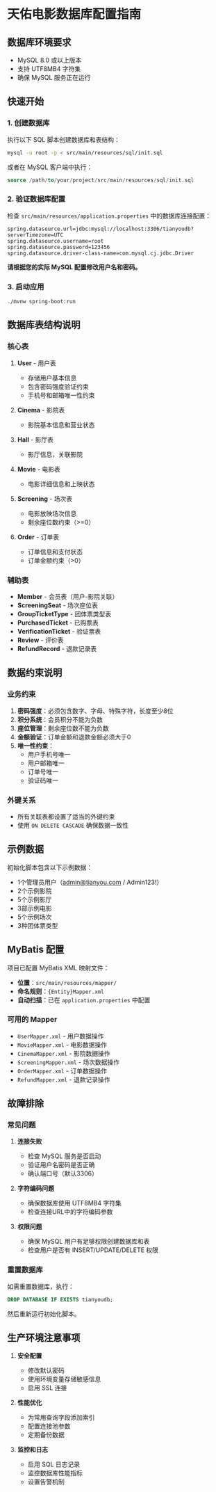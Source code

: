 # 天佑电影数据库配置指南

## 数据库环境要求

- MySQL 8.0 或以上版本
- 支持 UTF8MB4 字符集
- 确保 MySQL 服务正在运行

## 快速开始

### 1. 创建数据库

执行以下 SQL 脚本创建数据库和表结构：

```bash
mysql -u root -p < src/main/resources/sql/init.sql
```

或者在 MySQL 客户端中执行：

```sql
source /path/to/your/project/src/main/resources/sql/init.sql
```

### 2. 验证数据库配置

检查 `src/main/resources/application.properties` 中的数据库连接配置：

```properties
spring.datasource.url=jdbc:mysql://localhost:3306/tianyoudb?serverTimezone=UTC
spring.datasource.username=root
spring.datasource.password=123456
spring.datasource.driver-class-name=com.mysql.cj.jdbc.Driver
```

**请根据您的实际 MySQL 配置修改用户名和密码。**

### 3. 启动应用

```bash
./mvnw spring-boot:run
```

## 数据库表结构说明

### 核心表

1. **User** - 用户表
   - 存储用户基本信息
   - 包含密码强度验证约束
   - 手机号和邮箱唯一性约束

2. **Cinema** - 影院表
   - 影院基本信息和营业状态

3. **Hall** - 影厅表
   - 影厅信息，关联影院

4. **Movie** - 电影表
   - 电影详细信息和上映状态

5. **Screening** - 场次表
   - 电影放映场次信息
   - 剩余座位数约束（>=0）

6. **Order** - 订单表
   - 订单信息和支付状态
   - 订单金额约束（>0）

### 辅助表

- **Member** - 会员表（用户-影院关联）
- **ScreeningSeat** - 场次座位表
- **GroupTicketType** - 团体票类型表
- **PurchasedTicket** - 已购票表
- **VerificationTicket** - 验证票表
- **Review** - 评价表
- **RefundRecord** - 退款记录表

## 数据约束说明

### 业务约束

1. **密码强度**：必须包含数字、字母、特殊字符，长度至少8位
2. **积分系统**：会员积分不能为负数
3. **座位管理**：剩余座位数不能为负数
4. **金额验证**：订单金额和退款金额必须大于0
5. **唯一性约束**：
   - 用户手机号唯一
   - 用户邮箱唯一
   - 订单号唯一
   - 验证码唯一

### 外键关系

- 所有关联表都设置了适当的外键约束
- 使用 `ON DELETE CASCADE` 确保数据一致性

## 示例数据

初始化脚本包含以下示例数据：

- 1个管理员用户（admin@tianyou.com / Admin123!）
- 2个示例影院
- 5个示例影厅
- 3部示例电影
- 5个示例场次
- 3种团体票类型

## MyBatis 配置

项目已配置 MyBatis XML 映射文件：

- **位置**：`src/main/resources/mapper/`
- **命名规则**：`{Entity}Mapper.xml`
- **自动扫描**：已在 `application.properties` 中配置

### 可用的 Mapper

- `UserMapper.xml` - 用户数据操作
- `MovieMapper.xml` - 电影数据操作
- `CinemaMapper.xml` - 影院数据操作
- `ScreeningMapper.xml` - 场次数据操作
- `OrderMapper.xml` - 订单数据操作
- `RefundMapper.xml` - 退款记录操作

## 故障排除

### 常见问题

1. **连接失败**
   - 检查 MySQL 服务是否启动
   - 验证用户名密码是否正确
   - 确认端口号（默认3306）

2. **字符编码问题**
   - 确保数据库使用 UTF8MB4 字符集
   - 检查连接URL中的字符编码参数

3. **权限问题**
   - 确保 MySQL 用户有足够权限创建数据库和表
   - 检查用户是否有 INSERT/UPDATE/DELETE 权限

### 重置数据库

如需重置数据库，执行：

```sql
DROP DATABASE IF EXISTS tianyoudb;
```

然后重新运行初始化脚本。

## 生产环境注意事项

1. **安全配置**
   - 修改默认密码
   - 使用环境变量存储敏感信息
   - 启用 SSL 连接

2. **性能优化**
   - 为常用查询字段添加索引
   - 配置连接池参数
   - 定期备份数据

3. **监控和日志**
   - 启用 SQL 日志记录
   - 监控数据库性能指标
   - 设置告警机制